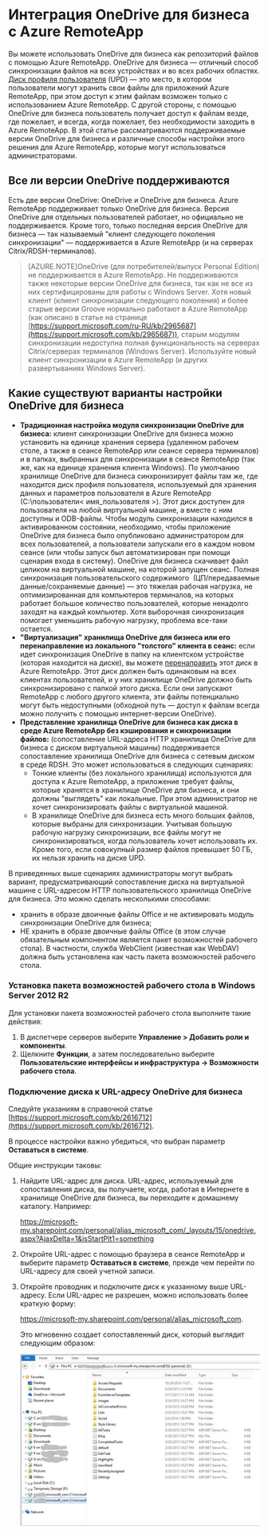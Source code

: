 <properties
   pageTitle="Интеграция OneDrive для бизнеса с Azure RemoteApp | Microsoft Azure"
   description="Сведения об использовании хранилища OneDrive для бизнеса для работы с Azure RemoteApp."
   services="remoteapp"
   documentationCenter=""
   authors="pavithir"
   manager="mbaldwin"
   editor=""/>

<tags
   ms.service="remoteapp"
   ms.devlang="na"
   ms.topic="hero-article"
   ms.tgt_pltfrm="na"
   ms.workload="compute"
   ms.date="01/13/2016"
   ms.author="elizapo"/>

# Интеграция OneDrive для бизнеса с Azure RemoteApp

Вы можете использовать OneDrive для бизнеса как репозиторий файлов с помощью Azure RemoteApp. OneDrive для бизнеса — отличный способ синхронизации файлов на всех устройствах и во всех рабочих областях. [Диск профиля пользователя](remoteapp-upd.md) (UPD) — это место, в котором пользователи могут хранить свои файлы для приложений Azure RemoteApp, при этом доступ к этим файлам возможен только с использованием Azure RemoteApp. С другой стороны, с помощью OneDrive для бизнеса пользователь получает доступ к файлам везде, где пожелает, и всегда, когда пожелает, без необходимости заходить в Azure RemoteApp. В этой статье рассматриваются поддерживаемые версии OneDrive для бизнеса и различные способы настройки этого решения для Azure RemoteApp, которые могут использоваться администраторами.

## Все ли версии OneDrive поддерживаются

Есть две версии OneDrive: OneDrive и OneDrive для бизнеса. Azure RemoteApp поддерживает только OneDrive для бизнеса. Версия OneDrive для отдельных пользователей работает, но официально не поддерживается. Кроме того, только последняя версия OneDrive для бизнеса — так называемый "клиент следующего поколения синхронизации" — поддерживается в Azure RemoteApp (и на серверах Citrix/RDSH-терминалов).

>[AZURE.NOTE]OneDrive (для потребителей/выпуск Personal Edition) не поддерживается в Azure RemoteApp. Не поддерживаются также некоторые версии OneDrive для бизнеса, так как не все из них сертифицированы для работы с Windows Server. Хотя новый клиент (клиент синхронизации следующего поколения) и более старые версии Groove нормально работают в Azure RemoteApp (как описано в статье на странице [https://support.microsoft.com/ru-RU/kb/2965687](https://support.microsoft.com/kb/2965687)), старым модулям синхронизации недоступна полная функциональность на серверах Citrix/серверах терминалов (Windows Server). Используйте новый клиент синхронизации в Azure RemoteApp (и других развертываниях Windows Server).

## Какие существуют варианты настройки OneDrive для бизнеса

- **Традиционная настройка модуля синхронизации OneDrive для бизнеса:** клиент синхронизации OneDrive для бизнеса можно установить на единице хранения сервера (удаленном рабочем столе, а также в сеансе RemoteApp или сеансе сервера терминалов) и в папках, выбранных для синхронизации в сеансе RemoteApp (так же, как на единице хранения клиента Windows). По умолчанию хранилище OneDrive для бизнеса синхронизирует файлы там же, где находится диск профиля пользователя, используемый для хранения данных и параметров пользователя в Azure RemoteApp (C:\\пользователи< имя\_пользователя >). Этот диск доступен для пользователя на любой виртуальной машине, а вместе с ним доступны и ODB-файлы. Чтобы модуль синхронизации находился в активированном состоянии, необходимо, чтобы приложение OneDrive для бизнеса было опубликовано администратором для всех пользователей, а пользователи запускали его в каждом новом сеансе (или чтобы запуск был автоматизирован при помощи сценария входа в систему). OneDrive для бизнеса скачивает файл целиком на виртуальной машине, на которой запущен сеанс. Полная синхронизация пользовательского содержимого  (ЦП/передаваемые данные/сохраняемые данные) — это тяжелая рабочая нагрузка, не оптимизированная для компьютеров терминалов, на которых работает большое количество пользователей, которые ненадолго заходят на каждый компьютер. Хотя выборочная синхронизация помогает уменьшить рабочую нагрузку, проблема все-таки остается.
- **"Виртуализация" хранилища OneDrive для бизнеса или его перенаправление из локального "толстого" клиента в сеанс:** если идет синхронизация OneDrive в папку на клиентском устройстве (которая находится на диске), вы можете [перенаправить](remoteapp-redirection.md) этот диск в Azure RemoteApp. Этот диск должен быть одинаковым на всех клиентах пользователей, и у них хранилище OneDrive должно быть синхронизировано с папкой этого диска. Если они запускают RemoteApp с любого другого клиента, эти файлы потенциально могут быть недоступными (обходной путь — доступ к файлам всегда можно получить с помощью интернет-версии OneDrive). 
- **Представление хранилища OneDrive для бизнеса как диска в среде Azure RemoteApp без кэширования и синхронизации файлов:** (сопоставление URL-адреса HTTP хранилища OneDrive для бизнеса с диском виртуальной машины) поддерживается сопоставление хранилища OneDrive для бизнеса с сетевым диском в среде RDSH. Это может использоваться в следующих сценариях: 
	- Тонкие клиенты (без локального хранилища) используются для доступа к Azure RemoteApp, а приложение требует файлы, которые хранятся в хранилище OneDrive для бизнеса, и они должны "выглядеть" как локальные. При этом администратор не хочет синхронизировать файлы с виртуальной машиной.
	- В хранилище OneDrive для бизнеса есть много больших файлов, которые выбраны для синхронизации. Учитывая большую рабочую нагрузку синхронизации, все файлы могут не синхронизироваться, когда пользователь хочет использовать их. Кроме того, если совокупный размер файлов превышает 50 ГБ, их нельзя хранить на диске UPD.

В приведенных выше сценариях администраторы могут выбрать вариант, предусматривающий сопоставление диска на виртуальной машине с URL-адресом HTTP пользовательского хранилища OneDrive для бизнеса. Это можно сделать несколькими способами:

- хранить в образе двоичные файлы Office и не активировать модуль синхронизации OneDrive для бизнеса;
- НЕ хранить в образе двоичные файлы Office (в этом случае обязательным компонентом является пакет возможностей рабочего стола). В частности, служба WebClient (известная как WebDAV) должна быть установлена как часть пакета возможностей рабочего стола. 

### Установка пакета возможностей рабочего стола в Windows Server 2012 R2
Для установки пакета возможностей рабочего стола выполните такие действия:

1. В диспетчере серверов выберите **Управление > Добавить роли и компоненты**.
2. Щелкните **Функции**, а затем последовательно выберите **Пользовательские интерфейсы и инфраструктура -> Возможности рабочего стола**.

### Подключение диска к URL-адресу OneDrive для бизнеса

Следуйте указаниям в справочной статье 
[https://support.microsoft.com/kb/2616712](https://support.microsoft.com/kb/2616712).
 
В процессе настройки важно убедиться, что выбран параметр **Оставаться в системе**.

Общие инструкции таковы:

1.	Найдите URL-адрес для диска. URL-адрес, используемый для сопоставления диска, вы получаете, когда, работая в Интернете в хранилище OneDrive для бизнеса, вы переходите к домашнему каталогу. Например:
 
	https://microsoft-my.sharepoint.com/personal/alias_microsoft_com/_layouts/15/onedrive.aspx?AjaxDelta=1&isStartPlt1=something
2.	Откройте URL-адрес с помощью браузера в сеансе RemoteApp и выберите параметр **Оставаться в системе**, прежде чем перейти по URL-адресу для своей учетной записи.
3.	Откройте проводник и подключите диск к указанному выше URL-адресу. Если URL-адрес не разрешен, можно использовать более краткую форму:
	
	https://microsoft-my.sharepoint.com/personal/alias_microsoft_com.

	Это мгновенно создает сопоставленный диск, который выглядит следующим образом:
 
	![OneDrive для бизнеса в качестве сопоставленного сетевого диска](./media/remoteapp-onedrive/ra-mappeddrive.png)

<!---HONumber=AcomDC_0121_2016-->